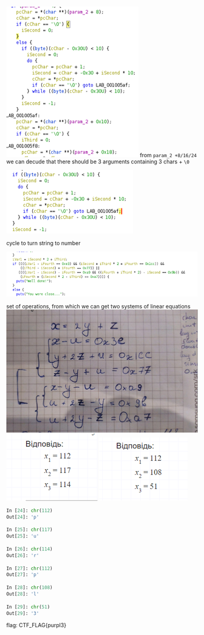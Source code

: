 ![](./images/1.png)
from `param_2 +8/16/24` we can decude that there should be 3 arguments containing 3 chars + `\0` 

![](./images/2.png)

cycle to turn string to number

![](./images/3.png)

set of operations, from which we can get two systems of linear equations
![](./images/4.png)
![](./images/5.png)
![](./images/6.png)

```python
In [24]: chr(112)
Out[24]: 'p'

In [25]: chr(117)
Out[25]: 'u'

In [26]: chr(114)
Out[26]: 'r'

In [27]: chr(112)
Out[27]: 'p'

In [28]: chr(108)
Out[28]: 'l'

In [29]: chr(51)
Out[29]: '3'
```

flag: CTF_FLAG{purpl3}